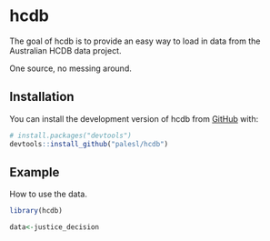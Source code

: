 
<!-- README.md is generated from README.Rmd. Please edit that file -->

# hcdb

<!-- badges: start -->
<!-- badges: end -->

The goal of hcdb is to provide an easy way to load in data from the
Australian HCDB data project.

One source, no messing around.

## Installation

You can install the development version of hcdb from
[GitHub](https://github.com/) with:

``` r
# install.packages("devtools")
devtools::install_github("palesl/hcdb")
```

## Example

How to use the data.

``` r
library(hcdb)

data<-justice_decision
```
